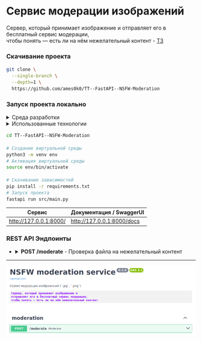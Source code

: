 # Сервис модерации изображений
Сервер, который принимает изображение и отправляет его в бесплатный сервис модерации,<br />
чтобы понять — есть ли на нём нежелательный контент - [ТЗ](./_readme/TestTask.pdf)

### Скачивание проекта
```bash
git clone \
  --single-branch \
  --depth=1 \
  https://github.com/ames0k0/TT--FastAPI--NSFW-Moderation
```

### Запуск проекта локально
<details>
  <summary>Среда разработки</summary>
  <pre>
uname -sori   # Linux 6.8.0-62-generic x86_64 GNU/Linux
python -V     # Python 3.12.8</pre>
</details>
<details>
  <summary>Использованные технологии</summary>

| Название | Ссылки                            |
| :--------: | :-----------------------------: |
| FastAPI  | https://fastapi.tiangolo.com      |
| Pydantic | https://docs.pydantic.dev/latest  |
| HTTPX    | https://www.python-httpx.org/     |
| Uvicorn  | https://www.uvicorn.org/          |

</details>

```bash
cd TT--FastAPI--NSFW-Moderation

# Создание виртуальной среды
python3 -m venv env
# Активация виртуальной среды
source env/bin/activate

# Скачивание зависимостей
pip install -r requirements.txt
# Запуск проекта
fastapi run src/main.py
```

| Сервис                        | Документация / SwaggerUI                  |
| ----------------------------- | ----------------------------------------- |
| http://127.0.0.1:8000/        | http://127.0.0.1:8000/docs                |

### REST API Эндпоинты

- <details>
  <summary><strong>POST /moderate</strong> - Проверка файла на нежелательный контент</summary>

  | Тело запроса    | Тип   | Описание          |
  | --------------- | ----- | ----------------- |
  | file            | Файл  | Файл для проверки |

  ```bash
  curl -X 'POST' \
    'http://127.0.0.1:8000/moderate' \
    -H 'accept: application/json' \
    -H 'Content-Type: multipart/form-data' \
    -F 'file=@./data/ok.jpg;type=image/jpeg'
  ```

  ```json
  {
    "status": "OK"
  }
  ```

  ```bash
  curl -X 'POST' \
    'http://127.0.0.1:8000/moderate' \
    -H 'accept: application/json' \
    -H 'Content-Type: multipart/form-data' \
    -F 'file=@./data/nsfw.jpg;type=image/jpeg'
  ```

  ```json
  {
    "status": "REJECTED",
    "reason": "NSFW Content"
  }
  ```
</details>

---

<p align="center"><img src="./_readme/rest-api.png" /></p>
